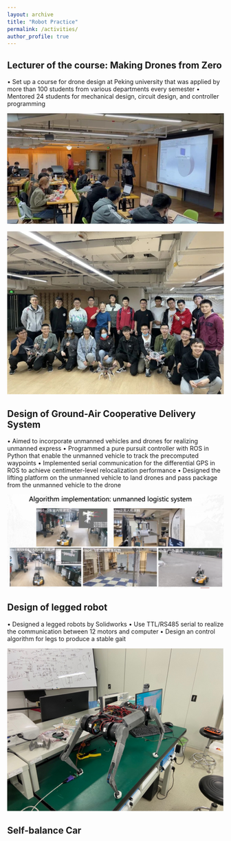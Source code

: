 ```yaml
---
layout: archive
title: "Robot Practice"
permalink: /activities/
author_profile: true
---
```


## Lecturer of the course: Making Drones from Zero 

• Set up a course for drone design at Peking university that was applied by more than 100 students from various departments every semester
• Mentored 24 students for mechanical design, circuit design, and controller programming


![lecturer](/images/lecturer.jpg#pic_center)

![Course](/images/Course.jpeg#pic_center)

## Design of Ground-Air Cooperative Delivery System

• Aimed to incorporate unmanned vehicles and drones for realizing unmanned express
• Programmed a pure pursuit controller with ROS in Python that enable the unmanned vehicle to track the precomputed waypoints
• Implemented serial communication for the differential GPS in ROS to achieve centimeter-level relocalization performance
• Designed the lifting platform on the unmanned vehicle to land drones and pass package from the unmanned vehicle to the drone

![unmanned delivery](/images/unmanned_delivery.png)

## Design of legged robot
• Designed a legged robots by Solidworks 
• Use TTL/RS485 serial to realize the communication between 12 motors and computer
• Design an control algorithm for legs to produce a stable gait

![legged robot](/images/legged_robot.jpg)

## Self-balance Car

